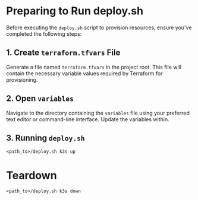 # Preparing to Run deploy.sh

Before executing the `deploy.sh` script to provision resources, ensure you've completed the following steps:

## 1. Create `terraform.tfvars` File

Generate a file named `terraform.tfvars` in the project root. This file will contain the necessary variable values required by Terraform for provisioning.

## 2. Open `variables`

Navigate to the directory containing the `variables` file using your preferred text editor or command-line interface.
Update the variables within.

## 3. Running `deploy.sh`

```
<path_to>/deploy.sh k3s up
```

# Teardown

```
<path_to>/deploy.sh k3s down
```
